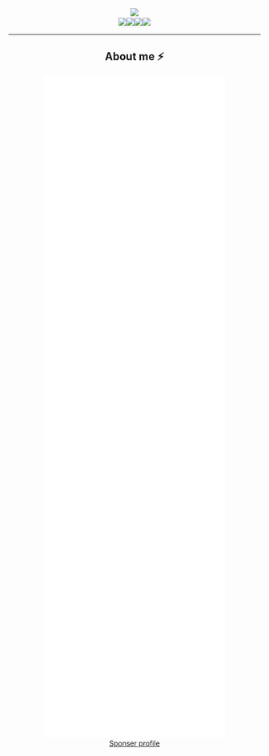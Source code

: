 <div align="center"><img src="https://gpvc.arturio.dev/sambhavsaxena"></div>

<div align="center"><img src="https://img.shields.io/badge/Twitter-1DA1F2?style=for-the-badge&logo=twitter&logoColor=white&link=https://twitter.com/_sambhavsaxena"><img src="https://img.shields.io/badge/Microsoft_Outlook-0078D4?style=for-the-badge&logo=microsoft-outlook&logoColor=white&link=mailto:sambhavsaxena02@gmail.com"><img src="https://img.shields.io/badge/LinkedIn-0077B5?style=for-the-badge&logo=linkedin&logoColor=white&link=https://www.linkedin.com/in/sambhav-saxena-411985152/"><img src="https://img.shields.io/badge/Instagram-E4405F?style=for-the-badge&logo=instagram&logoColor=white&link=https://www.instagram.com/in/samxhav/"></div>

<hr>

<div align="center"><h2>About me ⚡</h2></div>
<div align="center">
  <img src="stats.svg" height="72%" width="72%">
</div>

<div align="center"><a href="https://www.buymeacoffee.com/sambhavsaxena">Sponser profile</a></div>
